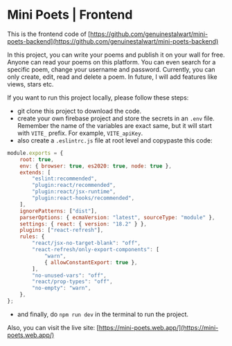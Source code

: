 # Mini Poets | Frontend

This is the frontend code of [https://github.com/genuinestalwart/mini-poets-backend](https://github.com/genuinestalwart/mini-poets-backend)

In this project, you can write your poems and publish it on your wall for free. Anyone can read your poems on this platform. You can even search for a specific poem, change your username and password. Currently, you can only create, edit, read and delete a poem. In future, I will add features like views, stars etc.

If you want to run this project locally, please follow these steps:

- git clone this project to download the code.
- create your own firebase project and store the secrets in an `.env` file. Remember the name of the variables are exact same, but it will start with `VITE_` prefix. For example, `VITE_apiKey`.
- also create a `.eslintrc.js` file at root level and copypaste this code:

```js
module.exports = {
    root: true,
    env: { browser: true, es2020: true, node: true },
    extends: [
        "eslint:recommended",
        "plugin:react/recommended",
        "plugin:react/jsx-runtime",
        "plugin:react-hooks/recommended",
    ],
    ignorePatterns: ["dist"],
    parserOptions: { ecmaVersion: "latest", sourceType: "module" },
    settings: { react: { version: "18.2" } },
    plugins: ["react-refresh"],
    rules: {
        "react/jsx-no-target-blank": "off",
        "react-refresh/only-export-components": [
            "warn",
            { allowConstantExport: true },
        ],
        "no-unused-vars": "off",
        "react/prop-types": "off",
        "no-empty": "warn",
    },
};

```

- and finally, do `npm run dev` in the terminal to run the project.

Also, you can visit the live site: [https://mini-poets.web.app/](https://mini-poets.web.app/)

